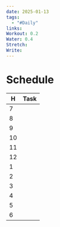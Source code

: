 ```yaml
---
date: 2025-01-13
tags:
  - "#Daily"
links: 
Workout: 0.2
Water: 0.4
Stretch: 
Write:
---
```



# Schedule

| H   | Task |
| --- | ---- |
| 7   |      |
| 8   |      |
| 9   |      |
| 10  |      |
| 11  |      |
| 12  |      |
| 1   |      |
| 2   |      |
| 3   |      |
| 4   |      |
| 5   |      |
| 6   |      |

